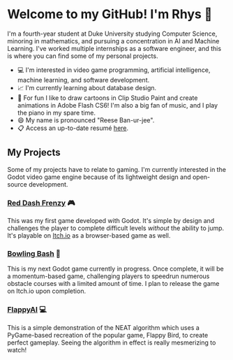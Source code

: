 # Welcome to my GitHub! I'm Rhys 👋

I'm a fourth-year student at Duke University studying Computer Science, minoring in mathematics, and pursuing a concentration in AI and Machine Learning. I've worked multiple internships as a software engineer, and this is where you can find some of my personal projects.

- :computer: I'm interested in video game programming, artificial intelligence, machine learning, and software development.
- :chart_with_upwards_trend: I'm currently learning about database design.
- :musical_keyboard: For fun I like to draw cartoons in Clip Studio Paint and create animations in Adobe Flash CS6! I'm also a big fan of music, and I play the piano in my spare time.
- 😄 My name is pronounced "Reese Ban-ur-jee".
- :clipboard: Access an up-to-date resumé [here](https://github.com/Rhys-Banerjee/Rhys-Banerjee/blob/main/Urjit%20Rhys%20Banerjee%20CV%20Aug%202022.3.pdf).

## My Projects
Some of my projects have to relate to gaming. I'm currently interested in the Godot video game engine because of its lightweight design and open-source development. 

### [Red Dash Frenzy](https://github.com/Rhys-Banerjee/RedDashFrenzy) :video_game:
This was my first game developed with Godot. It's simple by design and challenges the player to complete difficult levels *without* the ability to jump. It's playable on [Itch.io](https://riceware.itch.io/red-dash-frenzy) as a browser-based game as well.

### [Bowling Bash](https://github.com/Rhys-Banerjee/BowlingBash) :bowling:
This is my next Godot game currently in progress. Once complete, it will be a momentum-based game, challenging players to speedrun numerous obstacle courses with a limited amount of time. I plan to release the game on Itch.io upon completion.

### [FlappyAI](https://github.com/Rhys-Banerjee/FlappyAI) :computer:
This is a simple demonstration of the NEAT algorithm which uses a PyGame-based recreation of the popular game, Flappy Bird, to create perfect gameplay. Seeing the algorithm in effect is really mesmerizing to watch!


<!--
**Rhys-Banerjee/Rhys-Banerjee** is a ✨ _special_ ✨ repository because its `README.md` (this file) appears on your GitHub profile.

Here are some ideas to get you started:

- 🔭 I’m currently working on ...
- 🌱 I’m currently learning ...
- 👯 I’m looking to collaborate on ...
- 🤔 I’m looking for help with ...
- 💬 Ask me about ...
- 📫 How to reach me: ...
- 😄 Pronouns: ...
- ⚡ Fun fact: ...
-->
